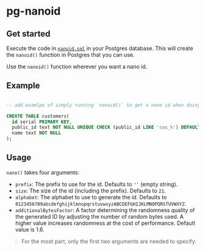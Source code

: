 # pg-nanoid

## Get started

Execute the code in [`nanoid.sql`](nanoid.sql) in your Postgres database. This will create the `nanoid()` function in Postgres that you can use.

Use the `nanoid()` function wherever you want a nano id.

## Example

```sql

-- add examlpe of simply running `nanoid()` to get a nano id when doing a SELECT or something. SELECT nano();

CREATE TABLE customers(
  id serial PRIMARY KEY,
  public_id text NOT NULL UNIQUE CHECK (public_id LIKE 'cus_%') DEFAULT nanoid('cus_', 8),
  name text NOT NULL
);
```

## Usage

`nano()` takes four arguments:

- `prefix`: The prefix to use for the id. Defaults to `''` (empty string).
- `size`: The size of the id (including the prefix). Defaults to `21`.
- `alphabet`: The alphabet to use to generate the id. Defaults to `0123456789abcdefghijklmnopqrstuvwxyzABCDEFGHIJKLMNOPQRSTUVWXYZ`.
- `additionalBytesFactor`: A factor determining the randomness quality of the generated ID by adjusting the number of random bytes used. A higher value increases randomness at the cost of performance. Default value is 1.6.

> For the most part, only the first two arguments are needed to specify.
